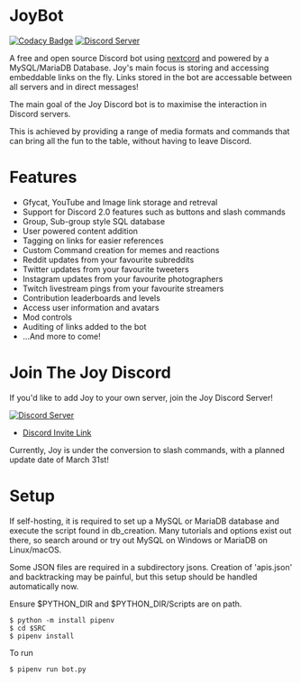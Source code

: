 # JoyBot
[![Codacy Badge](https://app.codacy.com/project/badge/Grade/73ccb10ee6d84e85be71a1c397a7c1f8)](https://www.codacy.com/gh/wanony/PublicBot/dashboard?utm_source=github.com&amp;utm_medium=referral&amp;utm_content=wanony/PublicBot&amp;utm_campaign=Badge_Grade)
[![Discord Server](https://discord.com/api/guilds/741066661221761135/embed.png)](https://discord.gg/bJvqnhg)

A free and open source Discord bot using [nextcord](https://github.com/nextcord/nextcord) and powered by a MySQL/MariaDB Database. Joy's main focus is storing and accessing embeddable links on the fly. Links stored in the bot are accessable between all servers and in direct messages!

The main goal of the Joy Discord bot is to maximise the interaction in Discord servers.

This is achieved by providing a range of media formats and commands that can bring all the fun to the table, without having to leave Discord.

# Features

- Gfycat, YouTube and Image link storage and retreval
- Support for Discord 2.0 features such as buttons and slash commands
- Group, Sub-group style SQL database
- User powered content addition
- Tagging on links for easier references
- Custom Command creation for memes and reactions
- Reddit updates from your favourite subreddits
- Twitter updates from your favourite tweeters
- Instagram updates from your favourite photographers
- Twitch livestream pings from your favourite streamers
- Contribution leaderboards and levels
- Access user information and avatars
- Mod controls
- Auditing of links added to the bot
- ...And more to come!

# Join The Joy Discord

If you'd like to add Joy to your own server, join the Joy Discord Server!

[![Discord Server](https://discord.com/api/guilds/741066661221761135/embed.png)](https://discord.gg/bJvqnhg)
-  [Discord Invite Link](https://discord.gg/jmhgVbvau9)

Currently, Joy is under the conversion to slash commands, with a planned update date of March 31st!

# Setup

If self-hosting, it is required to set up a MySQL or MariaDB database and execute the script found in db_creation.
Many tutorials and options exist out there, so search around or try out MySQL on Windows or MariaDB on Linux/macOS.

Some JSON files are required in a subdirectory jsons. Creation of 'apis.json' and backtracking may be painful, but this
setup should be handled automatically now.

Ensure $PYTHON_DIR and $PYTHON_DIR/Scripts are on path.

`$ python -m install pipenv`  
`$ cd $SRC`  
`$ pipenv install`

To run

`$ pipenv run bot.py`